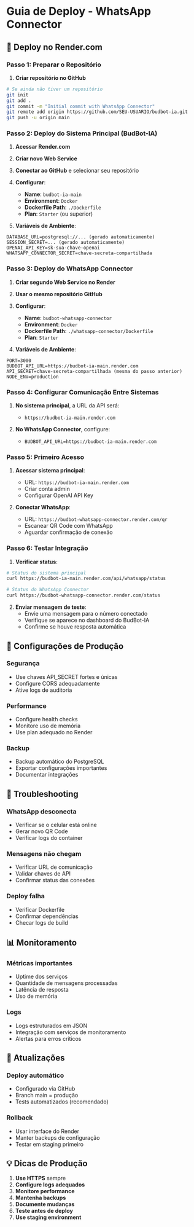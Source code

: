 # Guia de Deploy - WhatsApp Connector

## 🚀 Deploy no Render.com

### Passo 1: Preparar o Repositório

1. **Criar repositório no GitHub**
```bash
# Se ainda não tiver um repositório
git init
git add .
git commit -m "Initial commit with WhatsApp Connector"
git remote add origin https://github.com/SEU-USUARIO/budbot-ia.git
git push -u origin main
```

### Passo 2: Deploy do Sistema Principal (BudBot-IA)

1. **Acessar Render.com**
2. **Criar novo Web Service**
3. **Conectar ao GitHub** e selecionar seu repositório
4. **Configurar**:
   - **Name**: `budbot-ia-main`
   - **Environment**: `Docker`
   - **Dockerfile Path**: `./Dockerfile`
   - **Plan**: `Starter` (ou superior)

5. **Variáveis de Ambiente**:
```
DATABASE_URL=postgresql://... (gerado automaticamente)
SESSION_SECRET=... (gerado automaticamente)
OPENAI_API_KEY=sk-sua-chave-openai
WHATSAPP_CONNECTOR_SECRET=chave-secreta-compartilhada
```

### Passo 3: Deploy do WhatsApp Connector

1. **Criar segundo Web Service no Render**
2. **Usar o mesmo repositório GitHub**
3. **Configurar**:
   - **Name**: `budbot-whatsapp-connector`
   - **Environment**: `Docker`
   - **Dockerfile Path**: `./whatsapp-connector/Dockerfile`
   - **Plan**: `Starter`

4. **Variáveis de Ambiente**:
```
PORT=3000
BUDBOT_API_URL=https://budbot-ia-main.render.com
API_SECRET=chave-secreta-compartilhada (mesma do passo anterior)
NODE_ENV=production
```

### Passo 4: Configurar Comunicação Entre Sistemas

1. **No sistema principal**, a URL da API será:
   - `https://budbot-ia-main.render.com`

2. **No WhatsApp Connector**, configure:
   - `BUDBOT_API_URL=https://budbot-ia-main.render.com`

### Passo 5: Primeiro Acesso

1. **Acessar sistema principal**:
   - URL: `https://budbot-ia-main.render.com`
   - Criar conta admin
   - Configurar OpenAI API Key

2. **Conectar WhatsApp**:
   - URL: `https://budbot-whatsapp-connector.render.com/qr`
   - Escanear QR Code com WhatsApp
   - Aguardar confirmação de conexão

### Passo 6: Testar Integração

1. **Verificar status**:
```bash
# Status do sistema principal
curl https://budbot-ia-main.render.com/api/whatsapp/status

# Status do WhatsApp Connector
curl https://budbot-whatsapp-connector.render.com/status
```

2. **Enviar mensagem de teste**:
   - Envie uma mensagem para o número conectado
   - Verifique se aparece no dashboard do BudBot-IA
   - Confirme se houve resposta automática

## 🔧 Configurações de Produção

### Segurança
- Use chaves API_SECRET fortes e únicas
- Configure CORS adequadamente
- Ative logs de auditoria

### Performance
- Configure health checks
- Monitore uso de memória
- Use plan adequado no Render

### Backup
- Backup automático do PostgreSQL
- Exportar configurações importantes
- Documentar integrações

## 🚨 Troubleshooting

### WhatsApp desconecta
- Verificar se o celular está online
- Gerar novo QR Code
- Verificar logs do container

### Mensagens não chegam
- Verificar URL de comunicação
- Validar chaves de API
- Confirmar status das conexões

### Deploy falha
- Verificar Dockerfile
- Confirmar dependências
- Checar logs de build

## 📊 Monitoramento

### Métricas importantes
- Uptime dos serviços
- Quantidade de mensagens processadas
- Latência de resposta
- Uso de memória

### Logs
- Logs estruturados em JSON
- Integração com serviços de monitoramento
- Alertas para erros críticos

## 🔄 Atualizações

### Deploy automático
- Configurado via GitHub
- Branch main = produção
- Tests automatizados (recomendado)

### Rollback
- Usar interface do Render
- Manter backups de configuração
- Testar em staging primeiro

## 💡 Dicas de Produção

1. **Use HTTPS** sempre
2. **Configure logs adequados**
3. **Monitore performance**
4. **Mantenha backups**
5. **Documente mudanças**
6. **Teste antes de deploy**
7. **Use staging environment**